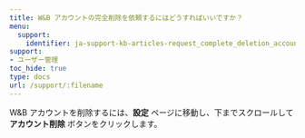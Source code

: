 ```yaml
---
title: W&B アカウントの完全削除を依頼するにはどうすればいいですか？
menu:
  support:
    identifier: ja-support-kb-articles-request_complete_deletion_account
support:
- ユーザー管理
toc_hide: true
type: docs
url: /support/:filename
---
```


W&B アカウントを削除するには、**設定** ページに移動し、下までスクロールして **アカウント削除** ボタンをクリックします。